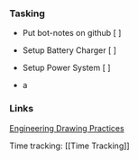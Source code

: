 ### Tasking

- Put bot-notes on github [	 ]
- Setup Battery Charger [ ]
- Setup Power System [ ]


- a

### Links
[Engineering Drawing Practices](https://ndiastorage.blob.core.usgovcloudapi.net/ndia/2008/technical/GastonEngineeringDrawings100G.pdf)


Time tracking:
[[Time Tracking]]


